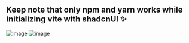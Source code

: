 ## Keep note that only npm and yarn works while initializing vite with shadcnUI ✨
![image](https://github.com/user-attachments/assets/2154e3e9-1002-4635-b551-119087761233)
![image](https://github.com/user-attachments/assets/c57e1e91-c302-48c0-9dc9-c2657d9b600b)
